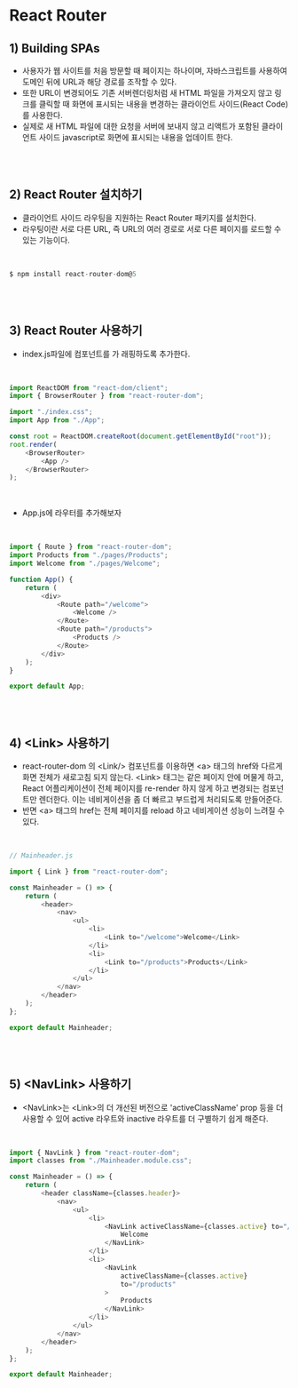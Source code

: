 # React Router

## 1) Building SPAs

-   사용자가 웹 사이트를 처음 방문할 때 페이지는 하나이며, 자바스크립트를 사용하여 도메인 뒤에 URL과 해당 경로를 조작할 수 있다.
-   또한 URL이 변경되어도 기존 서버렌더링처럼 새 HTML 파일을 가져오지 않고 링크를 클릭할 때 화면에 표시되는 내용을 변경하는 클라이언트 사이드(React Code)를 사용한다.
-   실제로 새 HTML 파일에 대한 요청을 서버에 보내지 않고 리액트가 포함된 클라이언트 사이드 javascript로 화면에 표시되는 내용을 업데이트 한다.

<br><br>

## 2) React Router 설치하기

-   클라이언트 사이드 라우팅을 지원하는 React Router 패키지를 설치한다.
-   라우팅이란 서로 다른 URL, 즉 URL의 여러 경로로 서로 다른 페이지를 로드할 수 있는 기능이다.

<br>

```javascript
$ npm install react-router-dom@5
```

<br><br>

## 3) React Router 사용하기

-   index.js파일에 <App> 컴포넌트를 <BrowserRouter>가 래핑하도록 추가한다.

<br>

```javascript
import ReactDOM from "react-dom/client";
import { BrowserRouter } from "react-router-dom";

import "./index.css";
import App from "./App";

const root = ReactDOM.createRoot(document.getElementById("root"));
root.render(
    <BrowserRouter>
        <App />
    </BrowserRouter>
);
```

<br>

-   App.js에 라우터를 추가해보자

<br>

```javascript
import { Route } from "react-router-dom";
import Products from "./pages/Products";
import Welcome from "./pages/Welcome";

function App() {
    return (
        <div>
            <Route path="/welcome">
                <Welcome />
            </Route>
            <Route path="/products">
                <Products />
            </Route>
        </div>
    );
}

export default App;
```

<br><br>

## 4) \<Link\> 사용하기

-   react-router-dom 의 \<Link/\> 컴포넌트를 이용하면 \<a> 태그의 href와 다르게 화면 전체가 새로고침 되지 않는다. \<Link\> 태그는 같은 페이지 안에 머물게 하고, React 어플리케이션이 전체 페이지를 re-render 하지 않게 하고 변경되는 컴포넌트만 렌더한다. 이는 네비게이션을 좀 더 빠르고 부드럽게 처리되도록 만들어준다.
-   반면 \<a\> 태그의 href는 전체 페이지를 reload 하고 네비게이션 성능이 느려질 수 있다.

<br>

```javascript
// Mainheader.js

import { Link } from "react-router-dom";

const Mainheader = () => {
    return (
        <header>
            <nav>
                <ul>
                    <li>
                        <Link to="/welcome">Welcome</Link>
                    </li>
                    <li>
                        <Link to="/products">Products</Link>
                    </li>
                </ul>
            </nav>
        </header>
    );
};

export default Mainheader;
```

<br><br>

## 5) \<NavLink\> 사용하기

-   \<NavLink\>는 \<Link\>의 더 개선된 버전으로 'activeClassName' prop 등을 더 사용할 수 있어 active 라우트와 inactive 라우트를 더 구별하기 쉽게 해준다.

<br>

```javascript
import { NavLink } from "react-router-dom";
import classes from "./Mainheader.module.css";

const Mainheader = () => {
    return (
        <header className={classes.header}>
            <nav>
                <ul>
                    <li>
                        <NavLink activeClassName={classes.active} to="/welcome">
                            Welcome
                        </NavLink>
                    </li>
                    <li>
                        <NavLink
                            activeClassName={classes.active}
                            to="/products"
                        >
                            Products
                        </NavLink>
                    </li>
                </ul>
            </nav>
        </header>
    );
};

export default Mainheader;
```
